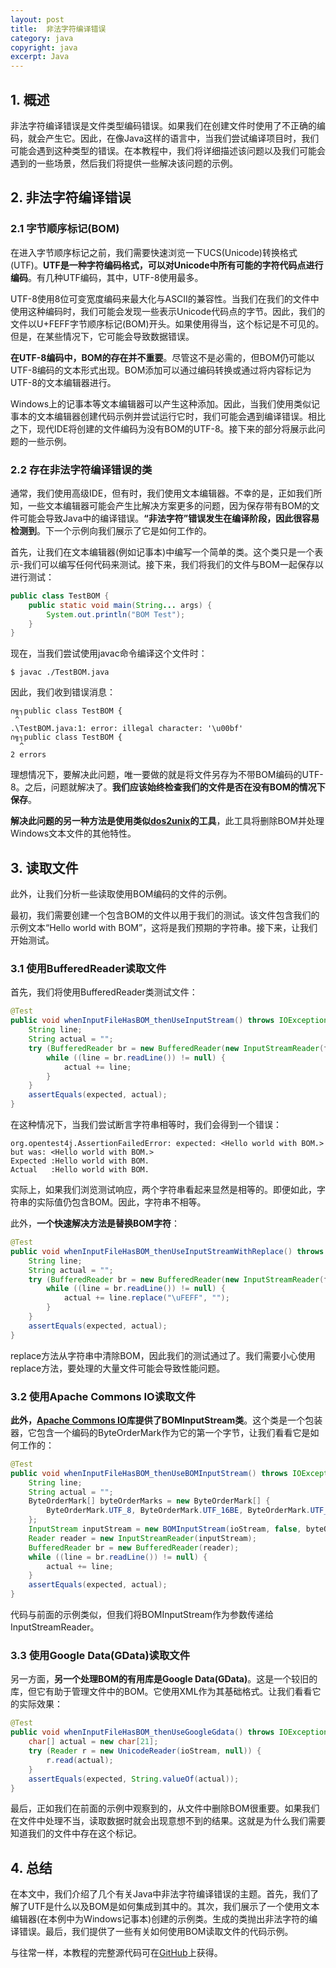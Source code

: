 ```yaml
---
layout: post
title:  非法字符编译错误
category: java
copyright: java
excerpt: Java
---
```


## 1. 概述

非法字符编译错误是文件类型编码错误。如果我们在创建文件时使用了不正确的编码，就会产生它。因此，在像Java这样的语言中，当我们尝试编译项目时，我们可能会遇到这种类型的错误。在本教程中，我们将详细描述该问题以及我们可能会遇到的一些场景，然后我们将提供一些解决该问题的示例。

## 2. 非法字符编译错误

### 2.1 字节顺序标记(BOM)

在进入字节顺序标记之前，我们需要快速浏览一下UCS(Unicode)转换格式(UTF)。**UTF是一种字符编码格式，可以对Unicode中所有可能的字符代码点进行编码**。有几种UTF编码，其中，UTF-8使用最多。

UTF-8使用8位可变宽度编码来最大化与ASCII的兼容性。当我们在我们的文件中使用这种编码时，我们可能会发现一些表示Unicode代码点的字节。因此，我们的文件以U+FEFF字节顺序标记(BOM)开头。如果使用得当，这个标记是不可见的。但是，在某些情况下，它可能会导致数据错误。

**在UTF-8编码中，BOM的存在并不重要**。尽管这不是必需的，但BOM仍可能以UTF-8编码的文本形式出现。BOM添加可以通过编码转换或通过将内容标记为UTF-8的文本编辑器进行。

Windows上的记事本等文本编辑器可以产生这种添加。因此，当我们使用类似记事本的文本编辑器创建代码示例并尝试运行它时，我们可能会遇到编译错误。相比之下，现代IDE将创建的文件编码为没有BOM的UTF-8。接下来的部分将展示此问题的一些示例。

### 2.2 存在非法字符编译错误的类

通常，我们使用高级IDE，但有时，我们使用文本编辑器。不幸的是，正如我们所知，一些文本编辑器可能会产生比解决方案更多的问题，因为保存带有BOM的文件可能会导致Java中的编译错误。**“非法字符”错误发生在编译阶段，因此很容易检测到**。下一个示例向我们展示了它是如何工作的。

首先，让我们在文本编辑器(例如记事本)中编写一个简单的类。这个类只是一个表示-我们可以编写任何代码来测试。接下来，我们将我们的文件与BOM一起保存以进行测试：

```java
public class TestBOM {
    public static void main(String... args) {
        System.out.println("BOM Test");
    }
}
```

现在，当我们尝试使用javac命令编译这个文件时：

```shell
$ javac ./TestBOM.java
```

因此，我们收到错误消息：

```shell
∩╗┐public class TestBOM {
 ^
.\TestBOM.java:1: error: illegal character: '\u00bf'
∩╗┐public class TestBOM {
  ^
2 errors
```

理想情况下，要解决此问题，唯一要做的就是将文件另存为不带BOM编码的UTF-8。之后，问题就解决了。**我们应该始终检查我们的文件是否在没有BOM的情况下保存**。

**解决此问题的另一种方法是使用类似[dos2unix](https://linux.die.net/man/1/dos2unix)的工具**，此工具将删除BOM并处理Windows文本文件的其他特性。

## 3. 读取文件

此外，让我们分析一些读取使用BOM编码的文件的示例。

最初，我们需要创建一个包含BOM的文件以用于我们的测试。该文件包含我们的示例文本“Hello world with BOM”，这将是我们预期的字符串。接下来，让我们开始测试。

### 3.1 使用BufferedReader读取文件

首先，我们将使用BufferedReader类测试文件：

```java
@Test
public void whenInputFileHasBOM_thenUseInputStream() throws IOException {
    String line;
    String actual = "";
    try (BufferedReader br = new BufferedReader(new InputStreamReader(file))) {
        while ((line = br.readLine()) != null) {
            actual += line;
        }
    }
    assertEquals(expected, actual);
}
```

在这种情况下，当我们尝试断言字符串相等时，我们会得到一个错误：

```text
org.opentest4j.AssertionFailedError: expected: <Hello world with BOM.> but was: <Hello world with BOM.>
Expected :Hello world with BOM.
Actual   :Hello world with BOM.
```

实际上，如果我们浏览测试响应，两个字符串看起来显然是相等的。即便如此，字符串的实际值仍包含BOM。因此，字符串不相等。

此外，**一个快速解决方法是替换BOM字符**：

```java
@Test
public void whenInputFileHasBOM_thenUseInputStreamWithReplace() throws IOException {
    String line;
    String actual = "";
    try (BufferedReader br = new BufferedReader(new InputStreamReader(file))) {
        while ((line = br.readLine()) != null) {
            actual += line.replace("\uFEFF", "");
        }
    }
    assertEquals(expected, actual);
}
```

replace方法从字符串中清除BOM，因此我们的测试通过了。我们需要小心使用replace方法，要处理的大量文件可能会导致性能问题。

### 3.2 使用Apache Commons IO读取文件

**此外，[Apache Commons IO](https://www.baeldung.com/apache-commons-io)库提供了BOMInputStream类**。这个类是一个包装器，它包含一个编码的ByteOrderMark作为它的第一个字节，让我们看看它是如何工作的：

```java
@Test
public void whenInputFileHasBOM_thenUseBOMInputStream() throws IOException {
    String line;
    String actual = "";
    ByteOrderMark[] byteOrderMarks = new ByteOrderMark[] { 
        ByteOrderMark.UTF_8, ByteOrderMark.UTF_16BE, ByteOrderMark.UTF_16LE, ByteOrderMark.UTF_32BE, ByteOrderMark.UTF_32LE
    };
    InputStream inputStream = new BOMInputStream(ioStream, false, byteOrderMarks);
    Reader reader = new InputStreamReader(inputStream);
    BufferedReader br = new BufferedReader(reader);
    while ((line = br.readLine()) != null) {
        actual += line;
    }
    assertEquals(expected, actual);
}
```

代码与前面的示例类似，但我们将BOMInputStream作为参数传递给InputStreamReader。

### 3.3 使用Google Data(GData)读取文件

另一方面，**另一个处理BOM的有用库是Google Data(GData)**。这是一个较旧的库，但它有助于管理文件中的BOM。它使用XML作为其基础格式。让我们看看它的实际效果：

```java
@Test
public void whenInputFileHasBOM_thenUseGoogleGdata() throws IOException {
    char[] actual = new char[21];
    try (Reader r = new UnicodeReader(ioStream, null)) {
        r.read(actual);
    }
    assertEquals(expected, String.valueOf(actual));
}
```

最后，正如我们在前面的示例中观察到的，从文件中删除BOM很重要。如果我们在文件中处理不当，读取数据时就会出现意想不到的结果。这就是为什么我们需要知道我们的文件中存在这个标记。

## 4. 总结

在本文中，我们介绍了几个有关Java中非法字符编译错误的主题。首先，我们了解了UTF是什么以及BOM是如何集成到其中的。其次，我们展示了一个使用文本编辑器(在本例中为Windows记事本)创建的示例类。生成的类抛出非法字符的编译错误。最后，我们提供了一些有关如何使用BOM读取文件的代码示例。

与往常一样，本教程的完整源代码可在[GitHub](https://github.com/tuyucheng7/taketoday-tutorial4j/tree/master/java-core-modules/java-compiler)上获得。